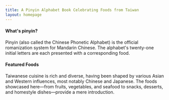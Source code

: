 ```yaml
---
title: A Pinyin Alphabet Book Celebrating Foods from Taiwan
layout: homepage
---
```


#### What's pinyin?

Pinyin (also called the Chinese Phonetic Alphabet) is the official romanization system for Mandarin Chinese. The alphabet's twenty-one initial letters are each presented with a corresponding food.

#### Featured Foods

Taiwanese cuisine is rich and diverse, having been shaped by various Asian and Western influences, most notably Chinese and Japanese. The foods showcased here—from fruits, vegetables, and seafood to snacks, desserts, and homestyle dishes—provide a mere introduction.
